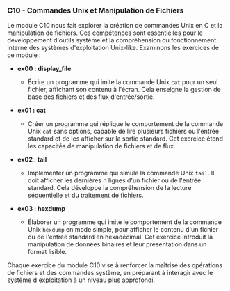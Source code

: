 ### C10 - Commandes Unix et Manipulation de Fichiers

Le module C10 nous fait explorer la création de commandes Unix en C et la manipulation de fichiers. Ces compétences sont essentielles pour le développement d'outils système et la compréhension du fonctionnement interne des systèmes d'exploitation Unix-like. Examinons les exercices de ce module :

- **ex00 : display_file**

  - Écrire un programme qui imite la commande Unix `cat` pour un seul fichier, affichant son contenu à l'écran. Cela enseigne la gestion de base des fichiers et des flux d'entrée/sortie.

- **ex01 : cat**

  - Créer un programme qui réplique le comportement de la commande Unix `cat` sans options, capable de lire plusieurs fichiers ou l'entrée standard et de les afficher sur la sortie standard. Cet exercice étend les capacités de manipulation de fichiers et de flux.

- **ex02 : tail**

  - Implémenter un programme qui simule la commande Unix `tail`. Il doit afficher les dernières n lignes d'un fichier ou de l'entrée standard. Cela développe la compréhension de la lecture séquentielle et du traitement de fichiers.

- **ex03 : hexdump**

  - Élaborer un programme qui imite le comportement de la commande Unix `hexdump` en mode simple, pour afficher le contenu d'un fichier ou de l'entrée standard en hexadécimal. Cet exercice introduit la manipulation de données binaires et leur présentation dans un format lisible.

Chaque exercice du module C10 vise à renforcer la maîtrise des opérations de fichiers et des commandes système, en préparant à interagir avec le système d'exploitation à un niveau plus approfondi.